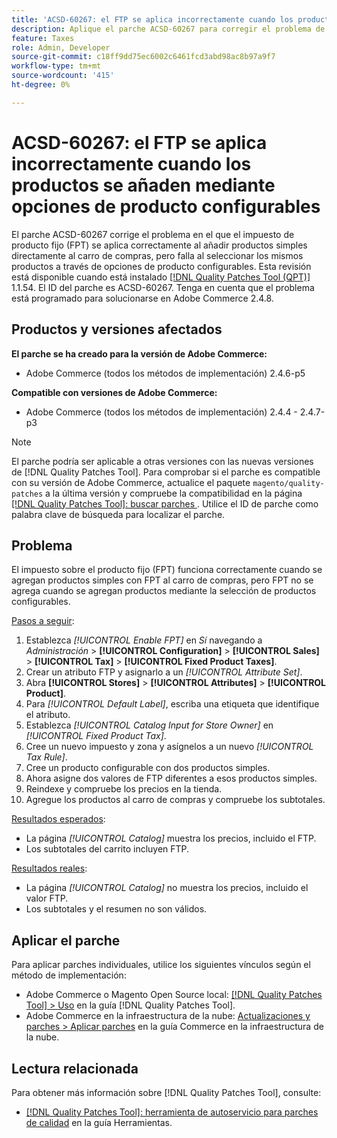 ```yaml
---
title: 'ACSD-60267: el FTP se aplica incorrectamente cuando los productos se añaden mediante opciones de producto configurables'
description: Aplique el parche ACSD-60267 para corregir el problema de Adobe Commerce donde el impuesto de producto fijo (FPT) se aplica correctamente al añadir productos simples directamente al carro de compras, pero falla al seleccionar los mismos productos a través de opciones de producto configurables.
feature: Taxes
role: Admin, Developer
source-git-commit: c18ff9dd75ec6002c6461fcd3abd98ac8b97a9f7
workflow-type: tm+mt
source-wordcount: '415'
ht-degree: 0%

---
```


# ACSD-60267: el FTP se aplica incorrectamente cuando los productos se añaden mediante opciones de producto configurables

El parche ACSD-60267 corrige el problema en el que el impuesto de producto fijo (FPT) se aplica correctamente al añadir productos simples directamente al carro de compras, pero falla al seleccionar los mismos productos a través de opciones de producto configurables. Esta revisión está disponible cuando está instalado [[!DNL Quality Patches Tool (QPT)]](https://experienceleague.adobe.com/docs/commerce-operations/tools/quality-patches-tool/usage.html?lang=es) 1.1.54. El ID del parche es ACSD-60267. Tenga en cuenta que el problema está programado para solucionarse en Adobe Commerce 2.4.8.

## Productos y versiones afectados

**El parche se ha creado para la versión de Adobe Commerce:**

* Adobe Commerce (todos los métodos de implementación) 2.4.6-p5

**Compatible con versiones de Adobe Commerce:**

* Adobe Commerce (todos los métodos de implementación) 2.4.4 - 2.4.7-p3

>[!NOTE]
>
>El parche podría ser aplicable a otras versiones con las nuevas versiones de [!DNL Quality Patches Tool]. Para comprobar si el parche es compatible con su versión de Adobe Commerce, actualice el paquete `magento/quality-patches` a la última versión y compruebe la compatibilidad en la página [[!DNL Quality Patches Tool]: buscar parches ](https://experienceleague.adobe.com/tools/commerce-quality-patches/index.html?lang=es). Utilice el ID de parche como palabra clave de búsqueda para localizar el parche.

## Problema

El impuesto sobre el producto fijo (FPT) funciona correctamente cuando se agregan productos simples con FPT al carro de compras, pero FPT no se agrega cuando se agregan productos mediante la selección de productos configurables.

<u>Pasos a seguir</u>:

1. Establezca *[!UICONTROL Enable FPT]* en *Sí* navegando a *Administración* > **[!UICONTROL Configuration]** > **[!UICONTROL Sales]** > **[!UICONTROL Tax]** > **[!UICONTROL Fixed Product Taxes]**.
1. Crear un atributo FTP y asignarlo a un *[!UICONTROL Attribute Set]*.
1. Abra **[!UICONTROL Stores]** > **[!UICONTROL Attributes]** > **[!UICONTROL Product]**.
1. Para *[!UICONTROL Default Label]*, escriba una etiqueta que identifique el atributo.
1. Establezca *[!UICONTROL Catalog Input for Store Owner]* en *[!UICONTROL Fixed Product Tax]*.
1. Cree un nuevo impuesto y zona y asígnelos a un nuevo *[!UICONTROL Tax Rule]*.
1. Cree un producto configurable con dos productos simples.
1. Ahora asigne dos valores de FTP diferentes a esos productos simples.
1. Reindexe y compruebe los precios en la tienda.
1. Agregue los productos al carro de compras y compruebe los subtotales.

<u>Resultados esperados</u>:

* La página *[!UICONTROL Catalog]* muestra los precios, incluido el FTP.
* Los subtotales del carrito incluyen FTP.

<u>Resultados reales</u>:

* La página *[!UICONTROL Catalog]* no muestra los precios, incluido el valor FTP.
* Los subtotales y el resumen no son válidos.

## Aplicar el parche

Para aplicar parches individuales, utilice los siguientes vínculos según el método de implementación:

* Adobe Commerce o Magento Open Source local: [[!DNL Quality Patches Tool] > Uso](/help/tools/quality-patches-tool/usage.md) en la guía [!DNL Quality Patches Tool].
* Adobe Commerce en la infraestructura de la nube: [Actualizaciones y parches > Aplicar parches](https://experienceleague.adobe.com/docs/commerce-cloud-service/user-guide/develop/upgrade/apply-patches.html?lang=es) en la guía Commerce en la infraestructura de la nube.

## Lectura relacionada

Para obtener más información sobre [!DNL Quality Patches Tool], consulte:

* [[!DNL Quality Patches Tool]: herramienta de autoservicio para parches de calidad](/help/tools/quality-patches-tool/quality-patches-tool-to-self-serve-quality-patches.md) en la guía Herramientas.

